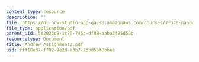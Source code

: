 ```yaml
---
content_type: resource
description: ''
file: https://ol-ocw-studio-app-qa.s3.amazonaws.com/courses/7-340-nano-life-an-introduction-to-virus-structure-and-assembly-fall-2005/fff18ed7f7829e2da3b72dbd56f8bbee_Andrew_Assignment2.pdf
file_type: application/pdf
parent_uid: 5e2033d9-1c70-745c-df89-aaba3495d50b
resourcetype: Document
title: Andrew_Assignment2.pdf
uid: fff18ed7-f782-9e2d-a3b7-2dbd56f8bbee
---
```

